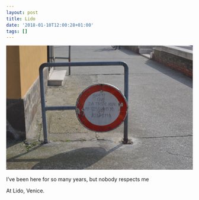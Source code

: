 ```yaml
---
layout: post
title: Lido
date: '2018-01-10T12:00:28+01:00'
tags: []
---
```

![Lido](/files/tumblr_p24tv68vjR1tq106bo1_1280.jpg)

I’ve been here for so many years, but nobody respects me

At Lido, Venice.

